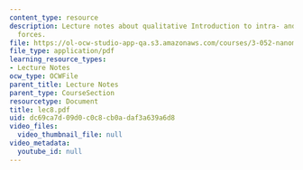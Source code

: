 ```yaml
---
content_type: resource
description: Lecture notes about qualitative Introduction to intra- and intermolecular
  forces.
file: https://ol-ocw-studio-app-qa.s3.amazonaws.com/courses/3-052-nanomechanics-of-materials-and-biomaterials-spring-2007/dc69ca7d09d0c0c8cb0adaf3a639a6d8_lec8.pdf
file_type: application/pdf
learning_resource_types:
- Lecture Notes
ocw_type: OCWFile
parent_title: Lecture Notes
parent_type: CourseSection
resourcetype: Document
title: lec8.pdf
uid: dc69ca7d-09d0-c0c8-cb0a-daf3a639a6d8
video_files:
  video_thumbnail_file: null
video_metadata:
  youtube_id: null
---
```

